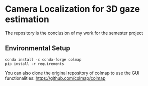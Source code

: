 # Camera Localization for 3D gaze estimation
The repository is the conclusion of my work for the semester project

## Environmental Setup
```
conda install -c conda-forge colmap
pip install -r requirements 
```
You can also clone the original repository of colmap to use the GUI functionalities:
https://github.com/colmap/colmap

